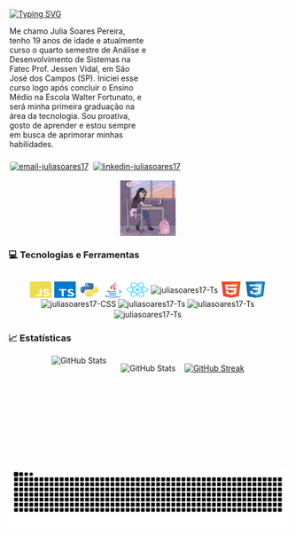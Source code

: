 <div class="main-container" style="display: flex; flex-direction: row; flex-wrap: wrap; align-items: stretch; gap: 1rem; justify-content: center; text-align: center;">

  <!-- Coluna de texto + badges -->
  <div class="text-column" style="flex: 1 1 300px; max-width: 500px; display: flex; flex-direction: column; gap: 0.5rem; align-items: flex-start; text-align: left;">
    
  <div style="width:50%">
      <a href="https://git.io/typing-svg">
        <img src="https://readme-typing-svg.herokuapp.com?font=Fira+Code&weight=600&pause=1000&color=FF6E96&center=true&width=435&lines=Ol%C3%A1%2C+sou+Julia+Pereira!%F0%9F%91%8B" alt="Typing SVG" />
      </a>
      <p>Me chamo Julia Soares Pereira, tenho 19 anos de idade e atualmente curso o quarto semestre de Análise e Desenvolvimento de Sistemas na Fatec Prof. Jessen Vidal, em São José dos Campos (SP). Iniciei esse curso logo após concluir o Ensino Médio na Escola Walter Fortunato, e será minha primeira graduação na área da tecnologia. Sou proativa, gosto de aprender e estou sempre em busca de aprimorar minhas habilidades.</p>
    </div>

  <div class="badges" style="display: flex; gap: 0.4rem;">
      <a href="mailto:juliapereira1448@gmail.com" target="_blank">
        <img alt="email-juliasoares17" style="border-radius: 0.3rem; border: solid white 0.1rem;" src="https://img.shields.io/badge/✉️%20Email-282A36?style=for-the-badge&logo=microsoft-outlook&logoColor=F26B9C"/>
      </a>

  <a href="https://www.linkedin.com/in/julia-soares-pereira-9ab79830b" target="_blank">
      <img alt="linkedin-juliasoares17" style="border-radius: 0.3rem; border: solid white 0.1rem;" src="https://img.shields.io/badge/🔗%20LinkedIn-282A36?style=for-the-badge&logo=linkedin&logoColor=F26B9C"/>
  </a>
    </div>
  </div>

  <!-- Coluna do GIF -->
  <div class="gif-column" style="flex: 0 0 200px; display: flex; justify-content: center; align-items: center;">
    <img src="assets/gif_github.gif" alt="gif-juliasoares17" style="max-height: 100px; width: 50%; object-fit: contain;" />
  </div>

</div>

<!-- Linguagens e ferramentas -->
### 💻 Tecnologias e Ferramentas
<div style="display: inline-block; text-align: center; margin-top: 1rem;">
  <img align="center" alt="juliasoares17-Js" height="30" width="40" src="https://raw.githubusercontent.com/devicons/devicon/master/icons/javascript/javascript-plain.svg">
  <img align="center" alt="juliasoares17-Ts" height="30" width="40" src="https://raw.githubusercontent.com/devicons/devicon/master/icons/typescript/typescript-plain.svg">
  <img align="center" alt="juliasoares17-Python" height="30" width="40" src="https://raw.githubusercontent.com/devicons/devicon/master/icons/python/python-original.svg">
  <img align="center" alt="juliasoares17-Python" height="30" width="40" src="https://raw.githubusercontent.com/devicons/devicon/master/icons/java/java-original.svg">
  <img align="center" alt="juliasoares17-React" height="30" width="40" src="https://raw.githubusercontent.com/devicons/devicon/master/icons/react/react-original.svg">
  <img align="center" alt="juliasoares17-Ts" height="30" width="40" src="https://cdn.jsdelivr.net/gh/devicons/devicon@latest/icons/mysql/mysql-original.svg">
  <img align="center" alt="juliasoares17-HTML" height="30" width="40" src="https://raw.githubusercontent.com/devicons/devicon/master/icons/html5/html5-original.svg">
  <img align="center" alt="juliasoares17-CSS" height="30" width="40" src="https://raw.githubusercontent.com/devicons/devicon/master/icons/css3/css3-original.svg">
  <img align="center" alt="juliasoares17-CSS" height="30" width="40" src="https://cdn.jsdelivr.net/gh/devicons/devicon@latest/icons/tailwindcss/tailwindcss-original.svg">
  <img align="center" alt="juliasoares17-Ts" height="30" width="40" src="https://cdn.jsdelivr.net/gh/devicons/devicon@latest/icons/wordpress/wordpress-plain.svg">
  <img align="center" alt="juliasoares17-Ts" height="30" width="40" src="https://cdn.jsdelivr.net/gh/devicons/devicon@latest/icons/figma/figma-original.svg">
  <img align="center" alt="juliasoares17-Ts" height="30" width="40" src="https://cdn.jsdelivr.net/gh/devicons/devicon@latest/icons/vscode/vscode-original.svg">
  
</div>

<!-- Estatísticas -->
### 📈 Estatísticas
<div style="display: flex; flex-wrap: wrap; justify-content: center; gap: 1rem; margin-top: 1rem;">
  <img 
    alt="GitHub Stats" 
    height="200" 
    style="padding-right: 10px;" 
    src="https://github-readme-stats.vercel.app/api?username=juliasoares17&show_icons=truecount_private=true&rank_icon=github&theme=dracula&include_all_commits=true&locale=pt-br" 
  />

  <img  
    alt="GitHub Stats" 
    height="200" 
    src="https://github-readme-stats.vercel.app/api/top-langs/?username=juliasoares17&theme=dracula&layout=compact&custom_title=Tecnologias&langs_count=9" 
  />

  <a href="https://git.io/streak-stats"><img height="200" src="https://github-readme-streak-stats.herokuapp.com?user=juliasoares17&theme=dracula&locale=pt_BR&card_width=250&hide_current_streak=true&hide_longest_streak=true" alt="GitHub Streak" /></a>
</div>

<picture align="center">
  <source media="(prefers-color-scheme: dark)" srcset="https://raw.githubusercontent.com/juliasoares17/juliasoares17/output/github-contribution-grid-snake-dark.svg">
  <source media="(prefers-color-scheme: light)" srcset="https://raw.githubusercontent.com/juliasoares17/juliasoares17/output/github-contribution-grid-snake-dark.svg">
  <img align="center" alt="github contribution grid snake animation" src="https://raw.githubusercontent.com/juliasoares17/juliasoares17/output/github-contribution-grid-snake.svg">
</picture>



<!--
**juliasoares17/juliasoares17** is a ✨ _special_ ✨ repository because its `README.md` (this file) appears on your GitHub profile.

Here are some ideas to get you started:

- 🔭 I’m currently working on ...
- 🌱 I’m currently learning ...
- 👯 I’m looking to collaborate on ...
- 🤔 I’m looking for help with ...
- 💬 Ask me about ...
- 📫 How to reach me: ...
- 😄 Pronouns: ...
- ⚡ Fun fact: ...
-->
